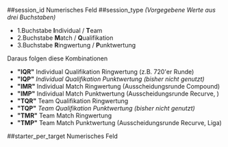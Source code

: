 ##session_id
Numerisches Feld
##session_type
*(Vorgegebene Werte aus drei Buchstaben)*
* 1.Buchstabe **I**ndividual / **T**eam
* 2.Buchstabe **M**atch / **Q**ualifikation
* 3.Buchstabe **R**ingwertung / **P**unktwertung

Daraus folgen diese Kombinationen
* **"IQR"** Individual Qualifikation Ringwertung (z.B. 720'er Runde)
* **"IQP"** *Individual Qualifikation Punktwertung (bisher nicht genutzt)*
* **"IMR"** Individual Match Ringwertung (Ausscheidungsrunde Compound)
* **"IMP"** Individual Match Punktwertung (Ausscheidungsrunde Recurve, )
* **"TQR"** Team Qualifikation Ringwertung
* **"TQP"** *Team Qualifikation Punktwertung (bisher nicht genutzt)*
* **"TMR"** Team Match Ringwertung
* **"TMP"** Team Match Punktwertung (Ausscheidungsrunde Recurve, Liga)

##starter_per_target
Numerisches Feld
